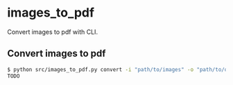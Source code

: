 # images_to_pdf

Convert images to pdf with CLI.

## Convert images to pdf

```sh
$ python src/images_to_pdf.py convert -i "path/to/images" -o "path/to/output"
TODO
```

